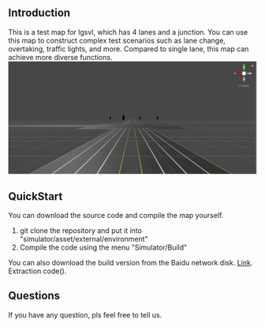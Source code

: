 ## Introduction
This is a test map for lgsvl, which has 4 lanes and a junction. You can use this map to construct complex test scenarios such as lane change, overtaking, traffic lights, and more. Compared to single lane, this map can achieve more diverse functions.  
![4laneroad](img/4laneroad.png)   

## QuickStart
You can download the source code and compile the map yourself.  
1. git clone the repository and put it into "simulator/asset/external/environment"  
2. Compile the code using the menu "Simulator/Build"  

You can also download the build version from the Baidu network disk. [Link](). Extraction code().  

## Questions
If you have any question, pls feel free to tell us.  

